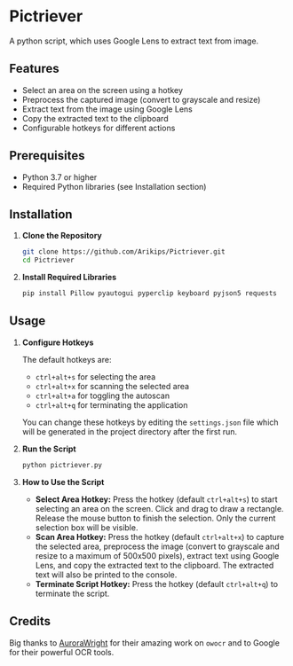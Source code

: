 # Pictriever
A python script, which uses Google Lens to extract text from image.

## Features
- Select an area on the screen using a hotkey
- Preprocess the captured image (convert to grayscale and resize)
- Extract text from the image using Google Lens
- Copy the extracted text to the clipboard
- Configurable hotkeys for different actions

## Prerequisites
- Python 3.7 or higher
- Required Python libraries (see Installation section)

## Installation

1. **Clone the Repository**

    ```sh
    git clone https://github.com/Arikips/Pictriever.git
    cd Pictriever
    ```

2. **Install Required Libraries**

    ```sh
    pip install Pillow pyautogui pyperclip keyboard pyjson5 requests
    ```

## Usage

1. **Configure Hotkeys**

    The default hotkeys are:
    - `ctrl+alt+s` for selecting the area
    - `ctrl+alt+x` for scanning the selected area
    - `ctrl+alt+a` for toggling the autoscan
    - `ctrl+alt+q` for terminating the application

    You can change these hotkeys by editing the `settings.json` file which will be generated in the project directory after the first run.

2. **Run the Script**

    ```sh
    python pictriever.py
    ```

3. **How to Use the Script**

    - **Select Area Hotkey:** Press the hotkey (default `ctrl+alt+s`) to start selecting an area on the screen. Click and drag to draw a rectangle. Release the mouse button to finish the selection. Only the current selection box will be visible.
    - **Scan Area Hotkey:** Press the hotkey (default `ctrl+alt+x`) to capture the selected area, preprocess the image (convert to grayscale and resize to a maximum of 500x500 pixels), extract text using Google Lens, and copy the extracted text to the clipboard. The extracted text will also be printed to the console.
    - **Terminate Script Hotkey:** Press the hotkey (default `ctrl+alt+q`) to terminate the script.


## Credits

Big thanks to [AuroraWright](https://github.com/AuroraWright/owocr) for their amazing work on `owocr` and to Google for their powerful OCR tools.
